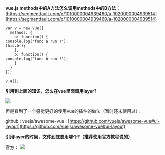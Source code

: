 **vue.js methods中的A方法怎么调用methods中的B方法：**[https://segmentfault.com/q/1010000004939460/a-1020000004939514](https://segmentfault.com/q/1010000004939460/a-1020000004939514)
	
	var v = new Vue({ 
	  methods: { 
	    a: function() { 
	console.log('func a run !'); 
	this.b(); 
	    }, 
	    b: function() { 
	console.log('func b run !'); 
	    } 
	  } 
	}); 
	 
	v.a();

**引用到上面的知识，怎么在vue里面调用layer?**

![](https://hb-v4-attachment-img.huoban.com/attachment/10323832/0@1000w_3000h_1l?response-content-disposition=inline%3B%20filename%3DClipboard%20Image.png%3B%20filename%2A%3Dutf-8%27%27Clipboard%2520Image.png&OSSAccessKeyId=eN8I7iifvN18lJgz&Expires=1491822000&Signature=p7X%2BeGLaBRcjojPVgEaebXVAqFc%3D)

但是看到了一个感觉更好的使用vue的插件的做法（暂时还未使用过）：

github : vuejs/awesome-vue : [https://github.com/vuejs/awesome-vue#ui-layout](https://github.com/vuejs/awesome-vue#ui-layout)


**引用layer的时候，文件到底要用哪个?（推荐使用官方教程说的）**

官方：
![](https://hb-v4-attachment-img.huoban.com/attachment/10323908/0@1000w_3000h_1l?response-content-disposition=inline%3B%20filename%3DClipboard%20Image.png%3B%20filename%2A%3Dutf-8%27%27Clipboard%2520Image.png&OSSAccessKeyId=eN8I7iifvN18lJgz&Expires=1491822000&Signature=xh4jtMF9kva%2BsYVw9tlj8kI%2B%2Bgw%3D)